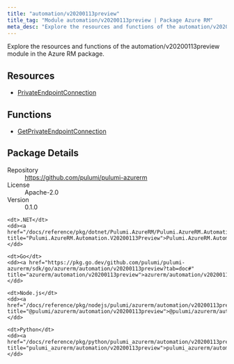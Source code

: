 ```yaml
---
title: "automation/v20200113preview"
title_tag: "Module automation/v20200113preview | Package Azure RM"
meta_desc: "Explore the resources and functions of the automation/v20200113preview module in the Azure RM package."
---
```


<!-- WARNING: this file was generated by Pulumi Docs Generator. -->
<!-- Do not edit by hand unless you're certain you know what you are doing! -->

Explore the resources and functions of the automation/v20200113preview module in the Azure RM package.

<h2 id="resources">Resources</h2>
<ul class="api">
    <li><a href="privateendpointconnection" title="PrivateEndpointConnection"><span class="symbol resource"></span>PrivateEndpointConnection</a></li>
</ul>

<h2 id="functions">Functions</h2>
<ul class="api">
    <li><a href="getprivateendpointconnection" title="GetPrivateEndpointConnection"><span class="symbol function"></span>GetPrivateEndpointConnection</a></li>
</ul>

<h2 id="package-details">Package Details</h2>
<dl class="package-details">
	<dt>Repository</dt>
	<dd><a href="https://github.com/pulumi/pulumi-azurerm">https://github.com/pulumi/pulumi-azurerm</a></dd>
	<dt>License</dt>
	<dd>Apache-2.0</dd>
	<dt>Version</dt>
	<dd>0.1.0</dd>
</dl>



<dl class="tabular">

    <dt>.NET</dt>
    <dd><a href="/docs/reference/pkg/dotnet/Pulumi.AzureRM/Pulumi.AzureRM.Automation.V20200113Preview.html" title="Pulumi.AzureRM.Automation.V20200113Preview">Pulumi.AzureRM.Automation.V20200113Preview</a></dd>

    <dt>Go</dt>
    <dd><a href="https://pkg.go.dev/github.com/pulumi/pulumi-azurerm/sdk/go/azurerm/automation/v20200113preview?tab=doc#" title="azurerm/automation/v20200113preview">azurerm/automation/v20200113preview</a></dd>

    <dt>Node.js</dt>
    <dd><a href="/docs/reference/pkg/nodejs/pulumi/azurerm/automation/v20200113preview/#" title="@pulumi/azurerm/automation/v20200113preview">@pulumi/azurerm/automation/v20200113preview</a></dd>

    <dt>Python</dt>
    <dd><a href="/docs/reference/pkg/python/pulumi_azurerm/automation/v20200113preview" title="pulumi_azurerm/automation/v20200113preview">pulumi_azurerm/automation/v20200113preview</a></dd>

</dl>

